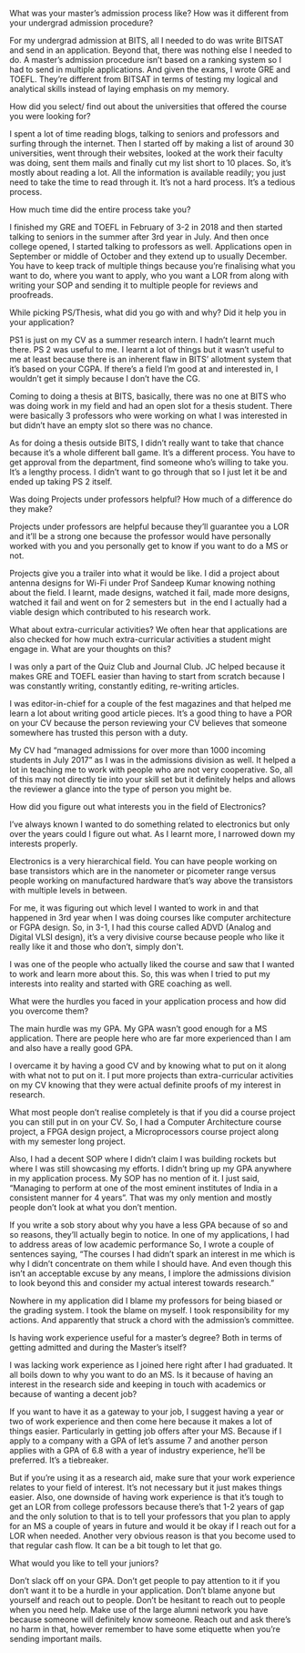 
What was your master’s admission process like? How was it different from your undergrad admission procedure?


For my undergrad admission at BITS, all I needed to do was write BITSAT and send in an application. Beyond that, there was nothing else I needed to do. A master’s admission procedure isn’t based on a ranking system so I had to send in multiple applications. And given the exams, I wrote GRE and TOEFL. They’re different from BITSAT in terms of testing my logical and analytical skills instead of laying emphasis on my memory.


How did you select/ find out about the universities that offered the course you were looking for?


I spent a lot of time reading blogs, talking to seniors and professors and surfing through the internet. Then I started off by making a list of around 30 universities, went through their websites, looked at the work their faculty was doing, sent them mails and finally cut my list short to 10 places. So, it’s mostly about reading a lot. All the information is available readily; you just need to take the time to read through it. It’s not a hard process. It’s a tedious process.


How much time did the entire process take you?


I finished my GRE and TOEFL in February of 3-2 in 2018 and then started talking to seniors in the summer after 3rd year in July. And then once college opened, I started talking to professors as well. Applications open in September or middle of October and they extend up to usually December. You have to keep track of multiple things because you’re finalising what you want to do, where you want to apply, who you want a LOR from along with writing your SOP and sending it to multiple people for reviews and proofreads.


While picking PS/Thesis, what did you go with and why? Did it help you in your application?


PS1 is just on my CV as a summer research intern. I hadn’t learnt much there. PS 2 was useful to me. I learnt a lot of things but it wasn’t useful to me at least because there is an inherent flaw in BITS’ allotment system that it’s based on your CGPA. If there’s a field I’m good at and interested in, I wouldn’t get it simply because I don’t have the CG.


Coming to doing a thesis at BITS, basically, there was no one at BITS who was doing work in my field and had an open slot for a thesis student. There were basically 3 professors who were working on what I was interested in but didn’t have an empty slot so there was no chance.


As for doing a thesis outside BITS, I didn’t really want to take that chance because it’s a whole different ball game. It’s a different process. You have to get approval from the department, find someone who’s willing to take you. It’s a lengthy process. I didn’t want to go through that so I just let it be and ended up taking PS 2 itself.


Was doing Projects under professors helpful? How much of a difference do they make?


Projects under professors are helpful because they’ll guarantee you a LOR and it’ll be a strong one because the professor would have personally worked with you and you personally get to know if you want to do a MS or not.


Projects give you a trailer into what it would be like. I did a project about antenna designs for Wi-Fi under Prof Sandeep Kumar knowing nothing about the field. I learnt, made designs, watched it fail, made more designs, watched it fail and went on for 2 semesters but&nbsp; in the end I actually had a viable design which contributed to his research work.


What about extra-curricular activities? We often hear that applications are also checked for how much extra-curricular activities a student might engage in. What are your thoughts on this?


I was only a part of the Quiz Club and Journal Club. JC helped because it makes GRE and TOEFL easier than having to start from scratch because I was constantly writing, constantly editing, re-writing articles.


I was editor-in-chief for a couple of the fest magazines and that helped me learn a lot about writing good article pieces. It’s a good thing to have a POR on your CV because the person reviewing your CV believes that someone somewhere has trusted this person with a duty.


My CV had “managed admissions for over more than 1000 incoming students in July 2017” as I was in the admissions division as well. It helped a lot in teaching me to work with people who are not very cooperative. So, all of this may not directly tie into your skill set but it definitely helps and allows the reviewer a glance into the type of person you might be.


How did you figure out what interests you in the field of Electronics?


I’ve always known I wanted to do something related to electronics but only over the years could I figure out what. As I learnt more, I narrowed down my interests properly.


Electronics is a very hierarchical field. You can have people working on base transistors which are in the nanometer or picometer range versus people working on manufactured hardware that’s way above the transistors with multiple levels in between.


For me, it was figuring out which level I wanted to work in and that happened in 3rd year when I was doing courses like computer architecture or FGPA design. So, in 3-1, I had this course called ADVD (Analog and Digital VLSI design), it’s a very divisive course because people who like it really like it and those who don’t, simply don't.


I was one of the people who actually liked the course and saw that I wanted to work and learn more about this. So, this was when I tried to put my interests into reality and started with GRE coaching as well.


What were the hurdles you faced in your application process and how did you overcome them?


The main hurdle was my GPA. My GPA wasn’t good enough for a MS application. There are people here who are far more experienced than I am and also have a really good GPA.


I overcame it by having a good CV and by knowing what to put on it along with what not to put on it. I put more projects than extra-curricular activities on my CV knowing that they were actual definite proofs of my interest in research.


What most people don’t realise completely is that if you did a course project you can still put in on your CV. So, I had a Computer Architecture course project, a FPGA design project, a Microprocessors course project along with my semester long project.


Also, I had a decent SOP where I didn’t claim I was building rockets but where I was still showcasing my efforts. I didn’t bring up my GPA anywhere in my application process. My SOP has no mention of it. I just said, “Managing to perform at one of the most eminent institutes of India in a consistent manner for 4 years”. That was my only mention and mostly people don’t look at what you don’t mention.


If you write a sob story about why you have a less GPA because of so and so reasons, they’ll actually begin to notice. In one of my applications, I had to address areas of low academic performance So, I wrote a couple of sentences saying, “The courses I had didn’t spark an interest in me which is why I didn’t concentrate on them while I should have. And even though this isn’t an acceptable excuse by any means, I implore the admissions division to look beyond this and consider my actual interest towards research.”


Nowhere in my application did I blame my professors for being biased or the grading system. I took the blame on myself. I took responsibility for my actions. And apparently that struck a chord with the admission’s committee.


Is having work experience useful for a master’s degree? Both in terms of getting admitted and during the Master’s itself?


I was lacking work experience as I joined here right after I had graduated. It all boils down to why you want to do an MS. Is it because of having an interest in the research side and keeping in touch with academics or because of wanting a decent job?


If you want to have it as a gateway to your job, I suggest having a year or two of work experience and then come here because it makes a lot of things easier. Particularly in getting job offers after your MS. Because if I apply to a company with a GPA of let’s assume 7 and another person applies with a GPA of 6.8 with a year of industry experience, he’ll be preferred. It’s a tiebreaker.


But if you’re using it as a research aid, make sure that your work experience relates to your field of interest. It’s not necessary but it just makes things easier. Also, one downside of having work experience is that it’s tough to get an LOR from college professors because there’s that 1-2 years of gap and the only solution to that is to tell your professors that you plan to apply for an MS a couple of years in future and would it be okay if I reach out for a LOR when needed. Another very obvious reason is that you become used to that regular cash flow. It can be a bit tough to let that go.


What would you like to tell your juniors?


Don’t slack off on your GPA. Don’t get people to pay attention to it if you don’t want it to be a hurdle in your application. Don’t blame anyone but yourself and reach out to people. Don’t be hesitant to reach out to people when you need help. Make use of the large alumni network you have because someone will definitely know someone. Reach out and ask there’s no harm in that, however remember to have some etiquette when you’re sending important mails.

